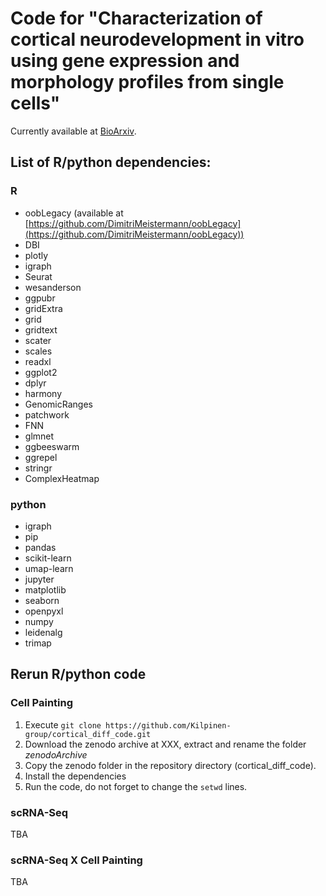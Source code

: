 # Code for "Characterization of cortical neurodevelopment in vitro using gene expression and morphology profiles from single cells"

Currently available at [BioArxiv](https://doi.org/10.1101/2023.12.03.569583]).

## List of R/python dependencies:

### R
- oobLegacy (available at [https://github.com/DimitriMeistermann/oobLegacy](https://github.com/DimitriMeistermann/oobLegacy))
- DBI
- plotly
- igraph
- Seurat
- wesanderson
- ggpubr
- gridExtra
- grid
- gridtext
- scater
- scales
- readxl
- ggplot2
- dplyr
- harmony
- GenomicRanges
- patchwork
- FNN
- glmnet
- ggbeeswarm
- ggrepel
- stringr
- ComplexHeatmap

### python
- igraph
- pip
- pandas
- scikit-learn
- umap-learn
- jupyter
- matplotlib
- seaborn
- openpyxl
- numpy
- leidenalg
- trimap

## Rerun R/python code

### Cell Painting

1. Execute `git clone https://github.com/Kilpinen-group/cortical_diff_code.git`
2. Download the zenodo archive at XXX, extract and rename the folder *zenodoArchive*
3. Copy the zenodo folder in the repository directory (cortical_diff_code).
4. Install the dependencies
5. Run the code, do not forget to change the `setwd` lines.

### scRNA-Seq
TBA

### scRNA-Seq X Cell Painting
TBA